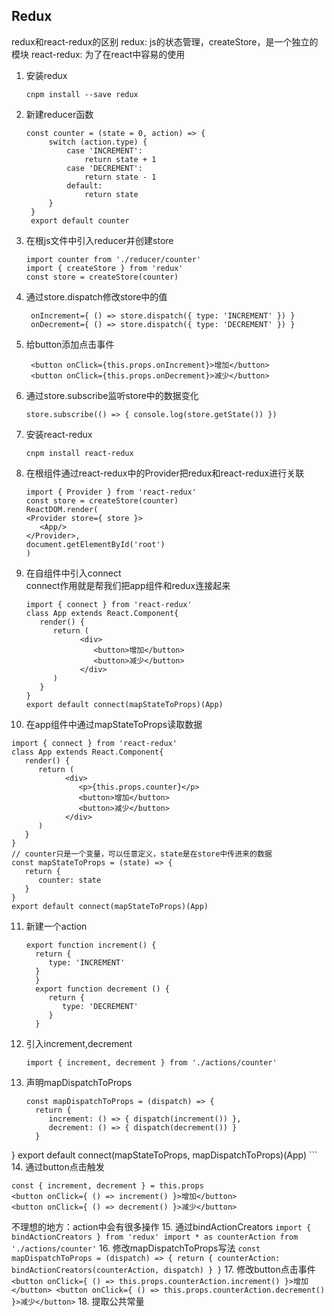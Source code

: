## Redux

redux和react-redux的区别
redux: js的状态管理，createStore，是一个独立的模块
react-redux: 为了在react中容易的使用

1. 安装redux
   ```
   cnpm install --save redux
   ```
2. 新建reducer函数
   ```
   const counter = (state = 0, action) => {
        switch (action.type) {
            case 'INCREMENT':
                return state + 1
            case 'DECREMENT':
                return state - 1
            default:
                return state
        }
    }
    export default counter
   ```
3. 在根js文件中引入reducer并创建store
   ```
   import counter from './reducer/counter'
   import { createStore } from 'redux'
   const store = createStore(counter)
   ```
4. 通过store.dispatch修改store中的值
   ```
    onIncrement={ () => store.dispatch({ type: 'INCREMENT' }) }
    onDecrement={ () => store.dispatch({ type: 'DECREMENT' }) }
   ```
5. 给button添加点击事件
   ```
    <button onClick={this.props.onIncrement}>增加</button>
    <button onClick={this.props.onDecrement}>减少</button>
   ```
6. 通过store.subscribe监听store中的数据变化
   ```
   store.subscribe(() => { console.log(store.getState()) })
   ```
7. 安装react-redux
   ```
   cnpm install react-redux
   ```
8. 在根组件通过react-redux中的Provider把redux和react-redux进行关联
   ```
   import { Provider } from 'react-redux'
   const store = createStore(counter)
   ReactDOM.render(
   <Provider store={ store }>
      <App/>
   </Provider>,
   document.getElementById('root')
   )
   ```
9. 在自组件中引入connect<br/>
   connect作用就是帮我们把app组件和redux连接起来
   ```
   import { connect } from 'react-redux'
   class App extends React.Component{
      render() {
         return (
               <div>
                  <button>增加</button>
                  <button>减少</button>
               </div>
         )
      }
   }
   export default connect(mapStateToProps)(App)
   ```
10. 在app组件中通过mapStateToProps读取数据
   ```
   import { connect } from 'react-redux'
   class App extends React.Component{
      render() {
         return (
               <div>
                  <p>{this.props.counter}</p>
                  <button>增加</button>
                  <button>减少</button>
               </div>
         )
      }
   }
   // counter只是一个变量，可以任意定义，state是在store中传进来的数据
   const mapStateToProps = (state) => {
      return {
         counter: state
      }
   }
   export default connect(mapStateToProps)(App)
   ``` 
11. 新建一个action
    ```
    export function increment() {
      return {
         type: 'INCREMENT'
      }
      }
      export function decrement () {
         return {
            type: 'DECREMENT'
         }
      }
    ```
12. 引入increment,decrement
    ```
    import { increment, decrement } from './actions/counter'
    ```
13. 声明mapDispatchToProps
    ```
    const mapDispatchToProps = (dispatch) => {
      return {
         increment: () => { dispatch(increment()) },
         decrement: () => { dispatch(decrement()) }
      }
   }
   export default connect(mapStateToProps, mapDispatchToProps)(App)
    ```
14. 通过button点击触发
   ```
   const { increment, decrement } = this.props
   <button onClick={ () => increment() }>增加</button>
   <button onClick={ () => decrement() }>减少</button>
   ```
不理想的地方：action中会有很多操作
15. 通过bindActionCreators
    ```
    import { bindActionCreators } from 'redux'
    import * as counterAction from './actions/counter'
    ```
16. 修改mapDispatchToProps写法
    ```
    const mapDispatchToProps = (dispatch) => {
      return {
         counterAction: bindActionCreators(counterAction, dispatch)
      }
   }
    ```
17. 修改button点击事件
    ```
    <button onClick={ () => this.props.counterAction.increment() }>增加</button>
    <button onClick={ () => this.props.counterAction.decrement() }>减少</button>
    ```
18. 提取公共常量
    
    